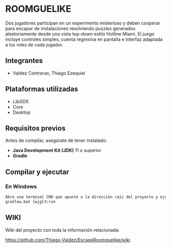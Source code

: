 
# ROOMGUELIKE

Dos jugadores participan en un experimento misterioso y deben cooperar para escapar de instalaciones resolviendo puzzles generados aleatoriamente desde una vista top-down estilo Hotline Miami. El juego incluye controles simples, cuenta regresiva en pantalla e interfaz adaptada a los roles de cada jugador.


## Integrantes

- Valdez Contreras, Thiago Ezequiel


## Plataformas utilizadas

- LibGDX
- Core
- Desktop


## Requisitos previos

Antes de compilar, asegúrate de tener instalado:

- **Java Development Kit (JDK)** 11 o superior
- **Gradle**

## Compilar y ejecutar

### En Windows

```bash
Abre una terminal CMD que apunte a la dirección raíz del proyecto y ejecuta:
gradlew.bat lwjgl3:run
```
## WIKI

Wiki del proyecto con toda la información relacionada:

https://github.com/Thiago-Valdez/EscapeRoomguelike/wiki



